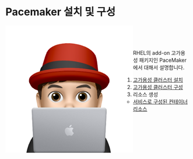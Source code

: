 # Pacemaker 설치 및 구성

<img align="left" src="/images/이승일--II_컴퓨터.png" width="350px" height="350px" title="100px" alt="안녕"></img><br>
<br>
<br>

RHEL의 add-on 고가용성 패키지인 PaceMaker에서 대해서 설명합니다.
1. [고가용성 클러스터 설치](documents/pre-requistic.md)<br>
2. [고가용성 클러스터 구성](documents/create_podman_as_service.md)<br>
3. 리소스 생성<br>
   * [서비스로 구성된 컨테이너 리소스](documents/create_podman_as_service.md)<br>